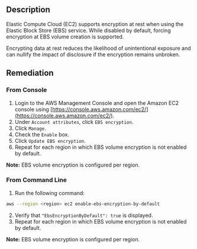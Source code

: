 ## Description

Elastic Compute Cloud (EC2) supports encryption at rest when using the Elastic Block Store (EBS) service. While disabled by default, forcing encryption at EBS volume creation is supported.

Encrypting data at rest reduces the likelihood of unintentional exposure and can nullify the impact of disclosure if the encryption remains unbroken.

## Remediation

### From Console

1. Login to the AWS Management Console and open the Amazon EC2 console using [https://console.aws.amazon.com/ec2/](https://console.aws.amazon.com/ec2/).
2. Under `Account attributes`, click `EBS encryption`.
3. Click `Manage`.
4. Check the `Enable` box.
5. Click `Update EBS encryption`.
6. Repeat for each region in which EBS volume encryption is not enabled by default.

**Note:** EBS volume encryption is configured per region.

### From Command Line

1. Run the following command:

```bash
aws --region <region> ec2 enable-ebs-encryption-by-default
```

2. Verify that `"EbsEncryptionByDefault": true` is displayed.
3. Repeat for each region in which EBS volume encryption is not enabled by default.

**Note:** EBS volume encryption is configured per region.
